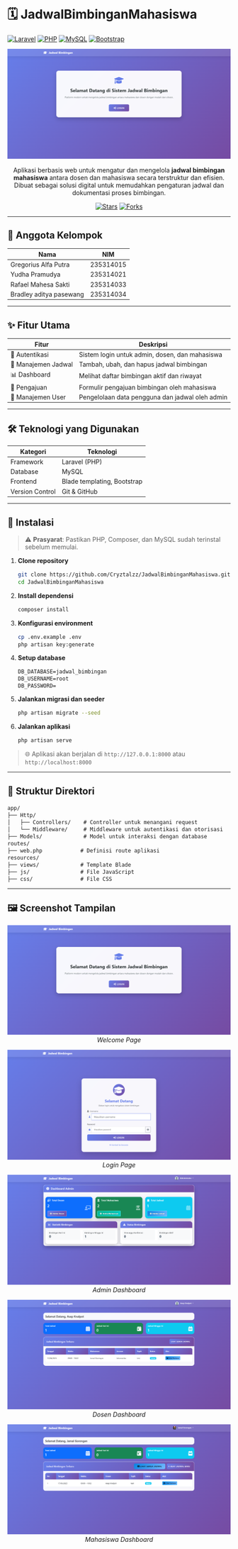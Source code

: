 # 🗓️ JadwalBimbinganMahasiswa

[![Laravel](https://img.shields.io/badge/Laravel-FF2D20?style=for-the-badge&logo=laravel&logoColor=white)](https://laravel.com)
[![PHP](https://img.shields.io/badge/PHP-777BB4?style=for-the-badge&logo=php&logoColor=white)](https://php.net)
[![MySQL](https://img.shields.io/badge/MySQL-00000F?style=for-the-badge&logo=mysql&logoColor=white)](https://mysql.com)
[![Bootstrap](https://img.shields.io/badge/Bootstrap-563D7C?style=for-the-badge&logo=bootstrap&logoColor=white)](https://getbootstrap.com)

<div align="center">

![Banner](public/images/welcome.png)

Aplikasi berbasis web untuk mengatur dan mengelola **jadwal bimbingan mahasiswa** antara dosen dan mahasiswa secara terstruktur dan efisien. Dibuat sebagai solusi digital untuk memudahkan pengaturan jadwal dan dokumentasi proses bimbingan.

[![Stars](https://img.shields.io/github/stars/Cryztalzz/JadwalBimbinganMahasiswa?style=social)](https://github.com/Cryztalzz/JadwalBimbinganMahasiswa/stargazers)
[![Forks](https://img.shields.io/github/forks/Cryztalzz/JadwalBimbinganMahasiswa?style=social)](https://github.com/Cryztalzz/JadwalBimbinganMahasiswa/network/members)

</div>

---

## 👥 Anggota Kelompok

<div align="center">

| Nama | NIM |
|------|-----|
| Gregorius Alfa Putra   | 235314015 |
| Yudha Pramudya         | 235314021 |
| Rafael Mahesa Sakti    | 235314033 |
| Bradley aditya pasewang| 235314034 |

</div>

---

## ✨ Fitur Utama

<div align="center">

| Fitur | Deskripsi |
|-------|-----------|
| 🔐 Autentikasi | Sistem login untuk admin, dosen, dan mahasiswa |
| 📅 Manajemen Jadwal | Tambah, ubah, dan hapus jadwal bimbingan |
| 📊 Dashboard | Melihat daftar bimbingan aktif dan riwayat |
| 📝 Pengajuan | Formulir pengajuan bimbingan oleh mahasiswa |
| 👥 Manajemen User | Pengelolaan data pengguna dan jadwal oleh admin |

</div>

---

## 🛠️ Teknologi yang Digunakan

<div align="center">

| Kategori | Teknologi |
|----------|-----------|
| Framework | Laravel (PHP) |
| Database | MySQL |
| Frontend | Blade templating, Bootstrap |
| Version Control | Git & GitHub |

</div>

---

## 🚀 Instalasi

> ⚠️ **Prasyarat**: Pastikan PHP, Composer, dan MySQL sudah terinstal sebelum memulai.

1. **Clone repository**
   ```bash
   git clone https://github.com/Cryztalzz/JadwalBimbinganMahasiswa.git
   cd JadwalBimbinganMahasiswa
   ```

2. **Install dependensi**
   ```bash
   composer install
   ```

3. **Konfigurasi environment**
   ```bash
   cp .env.example .env
   php artisan key:generate
   ```

4. **Setup database**
   ```env
   DB_DATABASE=jadwal_bimbingan
   DB_USERNAME=root
   DB_PASSWORD=
   ```

5. **Jalankan migrasi dan seeder**
   ```bash
   php artisan migrate --seed
   ```

6. **Jalankan aplikasi**
   ```bash
   php artisan serve
   ```

> 🌐 Aplikasi akan berjalan di `http://127.0.0.1:8000` atau `http://localhost:8000`

---

## 📁 Struktur Direktori

```
app/
├── Http/
│   ├── Controllers/    # Controller untuk menangani request
│   └── Middleware/     # Middleware untuk autentikasi dan otorisasi
├── Models/             # Model untuk interaksi dengan database
routes/
├── web.php            # Definisi route aplikasi
resources/
├── views/             # Template Blade
├── js/                # File JavaScript
├── css/               # File CSS
```

---

## 🖼️ Screenshot Tampilan

<div align="center">

![Welcome Page](public/images/welcome.png)
*Welcome Page*

![Login Page](public/images/login.png)
*Login Page*

![Admin Dashboard](public/images/panel_admin.png)
*Admin Dashboard*

![Dosen Dashboard](public/images/panel_dosen.png)
*Dosen Dashboard*

![Mahasiswa Dashboard](public/images/panel_mahasiswa.png)
*Mahasiswa Dashboard*

</div>